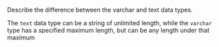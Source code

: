 Describe the difference between the varchar and text data types.

The `text` data type can be a string of unlimited length, while the `varchar`
type has a specified maximum length, but can be any length under that maximum
